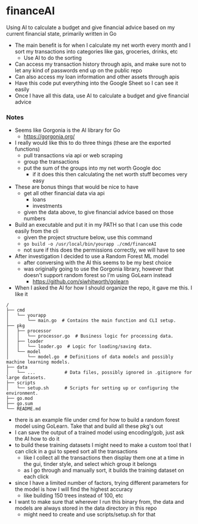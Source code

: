 # financeAI #
Using AI to calculate a budget and give financial advice based on my current financial state, primarily written in Go

- The main benefit is for when I calculate my net worth every month and I sort my transactions into categories like gas, groceries, drinks, etc
    - Use AI to do the sorting
- Can access my transaction history through apis, and make sure not to let any kind of passwords end up on the public repo
- Can also access my loan information and other assets through apis
- Have this code put everything into the Google Sheet so I can see it easily
- Once I have all this data, use AI to calculate a budget and give financial advice


### Notes ###
- Seems like Gorgonia is the AI library for Go
    - https://gorgonia.org/
- I really would like this to do three things (these are the exported functions)
    - pull transactions via api or web scraping
    - group the transactions
    - put the sum of the groups into my net worth Google doc
        - if it does this then calculating the net worth stuff becomes very easy
- These are bonus things that would be nice to have
    - get all other financial data via api
        - loans
        - investments
    - given the data above, to give financial advice based on those numbers
- Build an executable and put it in my PATH so that I can use this code easily from the cli
    - given the project structure below, use this command
    - `go build -o /usr/local/bin/yourapp ./cmd/financeAI`
    - not sure if this does the permissions correctly, we will have to see
- After investigation I decided to use a Random Forest ML model
    - after conversing with the AI this seems to be my best choice
    - was originally going to use the Gorgonia library, however that doesn't support random forest so I'm using GoLearn instead
        - https://github.com/sjwhitworth/golearn
- When I asked the AI for how I should organize the repo, it gave me this. I like it
```
/
├── cmd
│   └── yourapp
│       └── main.go  # Contains the main function and CLI setup.
├── pkg
│   ├── processor
│   │   └── processor.go  # Business logic for processing data.
│   ├── loader
│   │   └── loader.go  # Logic for loading/saving data.
│   └── model
│       └── model.go  # Definitions of data models and possibly machine learning models.
├── data
│   └── ...           # Data files, possibly ignored in .gitignore for large datasets.
├── scripts
│   └── setup.sh      # Scripts for setting up or configuring the environment.
├── go.mod
├── go.sum
└── README.md
```
- there is an example file under cmd for how to build a random forest model using GoLearn. Take that and build all these pkg's out
- I can save the output of a trained model using encoding/gob, just ask the AI how to do it
- to build these training datasets I might need to make a custom tool that I can click in a gui to speed sort all the transactions
    - like I collect all the transactions then display them one at a time in the gui, tinder style, and select which group it belongs
    - as I go through and manually sort, it builds the training dataset on each click
- since I have a limited number of factors, trying different parameters for the model is how I will find the highest accuracy
    - like building 150 trees instead of 100, etc
- I want to make sure that wherever I run this binary from, the data and models are always stored in the data directory in this repo
    - might need to create and use scripts/setup.sh for that